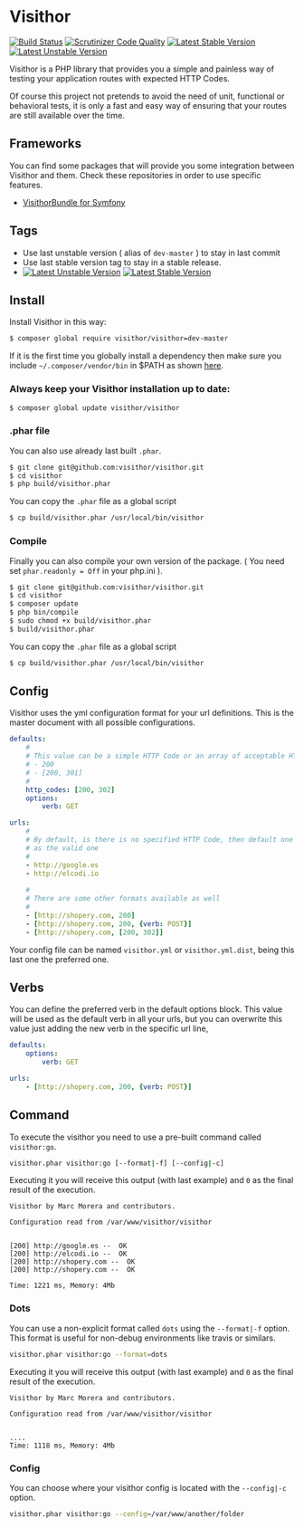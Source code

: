 Visithor
========

[![Build Status](https://travis-ci.org/Visithor/visithor.png?branch=master)](https://travis-ci.org/Visithor/visithor)
[![Scrutinizer Code Quality](https://scrutinizer-ci.com/g/visithor/visithor/badges/quality-score.png?b=master)](https://scrutinizer-ci.com/g/visithor/visithor/?branch=master)
[![Latest Stable Version](https://poser.pugx.org/visithor/visithor/v/stable.png)](https://packagist.org/packages/visithor/visithor)
[![Latest Unstable Version](https://poser.pugx.org/visithor/visithor/v/unstable.png)](https://packagist.org/packages/visithor/visithor)


Visithor is a PHP library that provides you a simple and painless way of testing 
your application routes with expected HTTP Codes.

Of course this project not pretends to avoid the need of unit, functional or
behavioral tests, it is only a fast and easy way of ensuring that your routes
are still available over the time.

## Frameworks

You can find some packages that will provide you some integration between
Visithor and them. Check these repositories in order to use specific features.

* [VisithorBundle for Symfony](http://github.com/visithor/VisithorBundle)

## Tags

* Use last unstable version ( alias of `dev-master` ) to stay in last commit
* Use last stable version tag to stay in a stable release.
* [![Latest Unstable Version](https://poser.pugx.org/visithor/visithor/v/unstable.png)](https://packagist.org/packages/visithor/visithor)
[![Latest Stable Version](https://poser.pugx.org/visithor/visithor/v/stable.png)](https://packagist.org/packages/visithor/visithor)

## Install

Install Visithor in this way:

``` bash
$ composer global require visithor/visithor=dev-master
```

If it is the first time you globally install a dependency then make sure
you include `~/.composer/vendor/bin` in $PATH as shown [here](http://getcomposer.org/doc/03-cli.md#global).

### Always keep your Visithor installation up to date:

``` bash
$ composer global update visithor/visithor
```

### .phar file

You can also use already last built `.phar`.

``` bash
$ git clone git@github.com:visithor/visithor.git
$ cd visithor
$ php build/visithor.phar
```

You can copy the `.phar` file as a global script

``` bash
$ cp build/visithor.phar /usr/local/bin/visithor
```

### Compile

Finally you can also compile your own version of the package. ( You need set `phar.readonly = Off` in your php.ini ).

``` bash
$ git clone git@github.com:visithor/visithor.git
$ cd visithor
$ composer update
$ php bin/compile
$ sudo chmod +x build/visithor.phar
$ build/visithor.phar
```

You can copy the `.phar` file as a global script

``` bash
$ cp build/visithor.phar /usr/local/bin/visithor
```

## Config

Visithor uses the yml configuration format for your url definitions. This is the
master document with all possible configurations.

``` yml
defaults:
    #
    # This value can be a simple HTTP Code or an array of acceptable HTTP Codes
    # - 200
    # - [200, 301]
    #
    http_codes: [200, 302]
    options:
        verb: GET

urls:
    #
    # By default, is there is no specified HTTP Code, then default one is used
    # as the valid one
    #
    - http://google.es
    - http://elcodi.io
    
    #
    # There are some other formats available as well
    #
    - [http://shopery.com, 200]
    - [http://shopery.com, 200, {verb: POST}]
    - [http://shopery.com, [200, 302]]
```

Your config file can be named `visithor.yml` or `visithor.yml.dist`, being this 
last one the preferred one.

## Verbs

You can define the preferred verb in the default options block. This value will
be used as the default verb in all your urls, but you can overwrite this value
just adding the new verb in the specific url line,

``` yml
defaults:
    options:
        verb: GET

urls:
    - [http://shopery.com, 200, {verb: POST}]
```

## Command

To execute the visithor you need to use a pre-built command called 
`visithor:go`.

``` bash
visithor.phar visithor:go [--format|-f] [--config|-c]
```

Executing it you will receive this output (with last example) and `0` as the 
final result of the execution.

```
Visithor by Marc Morera and contributors.

Configuration read from /var/www/visithor/visithor


[200] http://google.es --  OK 
[200] http://elcodi.io --  OK 
[200] http://shopery.com --  OK 
[200] http://shopery.com --  OK 

Time: 1221 ms, Memory: 4Mb
```

### Dots

You can use a non-explicit format called `dots` using the `--format|-f` option.
This format is useful for non-debug environments like travis or similars.

``` bash
visithor.phar visithor:go --format=dots
```

Executing it you will receive this output (with last example) and `0` as the 
final result of the execution.

```
Visithor by Marc Morera and contributors.

Configuration read from /var/www/visithor/visithor


....
Time: 1118 ms, Memory: 4Mb
```

### Config

You can choose where your visithor config is located with the `--config|-c` 
option.

``` bash
visithor.phar visithor:go --config=/var/www/another/folder
```
